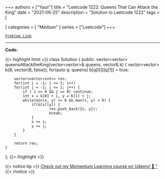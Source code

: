 
+++
authors = ["Yasir"]
title = "Leetcode 1222: Queens That Can Attack the King"
date = "2021-06-25"
description = "Solution to Leetcode 1222"
tags = [
    
]
categories = [
    "Medium"
]
series = ["Leetcode"]
+++



[`Problem Link`](https://leetcode.com/problems/queens-that-can-attack-the-king/description/)

---

**Code:**

{{< highlight html >}}
class Solution {
public:
    vector<vector<int>> queensAttacktheKing(vector<vector<int>>& queens, vector<int>& k) {
        vector<vector<bool>> b(8, vector<bool>(8, false));
        for(auto q: queens)
        b[q[0]][q[1]] = true;

        vector<vector<int>> res;
        for(int i = -1; i <= 1; i++)
        for(int j = -1; j <= 1; j++) {
            if ( i == 0 && j == 0) continue;
            int x = k[0] + i, y = k[1] + j;
            while(min(x, y) >= 0 && max(x, y) < 8) {
                if(b[x][y]) {
                        res.push_back({x, y});
                        break;
                }
                x += i;
                y += j;
            }
        }

        return res;
    }
};
{{< /highlight >}}


{{< notice tip >}}
[Check out my Momentum Learning course on Udemy! 🚀 "](https://www.udemy.com/course/blind-75-the-data-structures-and-algorithms-essentials/)
{{< /notice >}}

